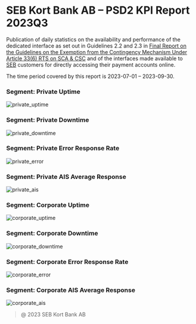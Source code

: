 # SEB Kort Bank AB – PSD2 KPI Report 2023Q3

Publication of daily statistics on the availability and performance of the dedicated interface as set out in Guidelines 2.2 and 2.3 in [Final Report on the Guidelines on the Exemption from the Contingency Mechanism Under Article 33(6) RTS on SCA & CSC](https://eba.europa.eu/sites/default/documents/files/documents/10180/2250578/4e3b9449-ecf9-4756-8006-cbbe74db6d03/Final%20Report%20on%20Guidelines%20on%20the%20exemption%20to%20the%20fall%20back.pdf?retry=1) and of the interfaces made available to [SEB](https://sebgroup.com) customers for directly accessing their payment accounts online.

The time period covered by this report is 2023-07-01 – 2023-09-30.

### Segment: Private Uptime   
![private_uptime][private_uptime]

### Segment: Private Downtime   
![private_downtime][private_downtime]

### Segment: Private Error Response Rate   
![private_error][private_error]

### Segment: Private AIS Average Response
![private_ais][private_ais]

### Segment: Corporate Uptime   
![corporate_uptime][corporate_uptime]

### Segment: Corporate Downtime   
![corporate_downtime][corporate_downtime]

### Segment: Corporate Error Response Rate   
![corporate_error][corporate_error]

### Segment: Corporate AIS Average Response
![corporate_ais][corporate_ais]

[private_ais]: ./2023Q3/private/SEB_CARD_private_ais.gif
[private_downtime]: ./2023Q3/private/SEB_CARD_private_downtime.gif
[private_error]: ./2023Q3/private/SEB_CARD_private_error.gif
[private_uptime]: ./2023Q3/private/SEB_CARD_private_uptime.gif


[corporate_ais]: ./2023Q3/corporate/SEB_CARD_corporate_ais.gif
[corporate_downtime]: ./2023Q3/corporate/SEB_CARD_corporate_downtime.gif
[corporate_error]: ./2023Q3/corporate/SEB_CARD_corporate_error.gif
[corporate_uptime]: ./2023Q3/corporate/SEB_CARD_corporate_uptime.gif

> @ 2023 SEB Kort Bank AB